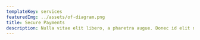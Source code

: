 ```yaml
---
templateKey: services
featuredImg: ../assets/of-diagram.png
title: Secure Payments
description: Nulla vitae elit libero, a pharetra augue. Donec id elit non mi porta gravida at eget metus. Cras justo odio donec elit.
---
```

